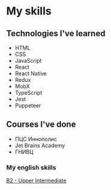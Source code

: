 # My skills

## Technologies I've learned
* HTML
* CSS
* JavaScript
* React
* React Native
* Redux
* MobX
* TypeScript
* Jest
* Puppeteer

## Courses I've done
* ПЦС Иннополис
* Jet Brains Academy
* ГНИВЦ

### My english skills
[B2 - Upper Intermediate](https://www.efset.org/cert/GLtH8g)
